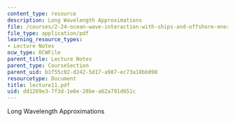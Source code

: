 ```yaml
---
content_type: resource
description: Long Wavelength Approximations
file: /courses/2-24-ocean-wave-interaction-with-ships-and-offshore-energy-systems-13-022-spring-2002/dd1269e37f3d1e6e28bea62a791d651c_lecture11.pdf
file_type: application/pdf
learning_resource_types:
- Lecture Notes
ocw_type: OCWFile
parent_title: Lecture Notes
parent_type: CourseSection
parent_uid: b1f55c02-d242-5d17-a987-ec73a18bb098
resourcetype: Document
title: lecture11.pdf
uid: dd1269e3-7f3d-1e6e-28be-a62a791d651c
---
```

Long Wavelength Approximations

